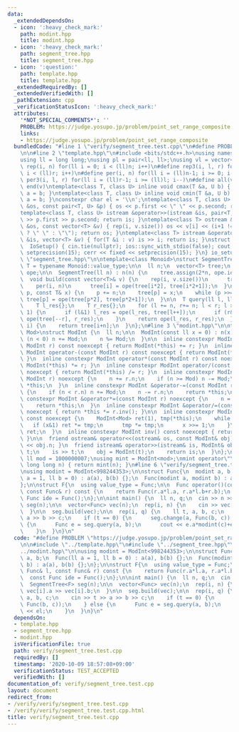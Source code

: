 ```yaml
---
data:
  _extendedDependsOn:
  - icon: ':heavy_check_mark:'
    path: modint.hpp
    title: modint.hpp
  - icon: ':heavy_check_mark:'
    path: segment_tree.hpp
    title: segment_tree.hpp
  - icon: ':question:'
    path: template.hpp
    title: template.hpp
  _extendedRequiredBy: []
  _extendedVerifiedWith: []
  _pathExtension: cpp
  _verificationStatusIcon: ':heavy_check_mark:'
  attributes:
    '*NOT_SPECIAL_COMMENTS*': ''
    PROBLEM: https://judge.yosupo.jp/problem/point_set_range_composite
    links:
    - https://judge.yosupo.jp/problem/point_set_range_composite
  bundledCode: "#line 1 \"verify/segment_tree.test.cpp\"\n#define PROBLEM \"https://judge.yosupo.jp/problem/point_set_range_composite\"\
    \n\n#line 2 \"template.hpp\"\n#include <bits/stdc++.h>\nusing namespace std;\n\
    using ll = long long;\nusing pl = pair<ll, ll>;\nusing vl = vector<ll>;\n#define\
    \ rep(i, n) for(ll i = 0; i < (ll)n; i++)\n#define rep3(i, l, r) for(ll i = l;\
    \ i < (ll)r; i++)\n#define per(i, n) for(ll i = (ll)n-1; i >= 0; i--)\n#define\
    \ per3(i, l, r) for(ll i = (ll)r-1; i >= (ll)l; i--)\n#define all(v) begin(v),\
    \ end(v)\ntemplate<class T, class U> inline void cmax(T &a, U b) { if (a < b)\
    \ a = b; }\ntemplate<class T, class U> inline void cmin(T &a, U b) { if (a > b)\
    \ a = b; }\nconstexpr char el = '\\n';\ntemplate<class T, class U> ostream &operator<<(ostream\
    \ &os, const pair<T, U> &p) { os << p.first << \" \" << p.second; return os; }\n\
    template<class T, class U> istream &operator>>(istream &is, pair<T, U> &p) { is\
    \ >> p.first >> p.second; return is; }\ntemplate<class T> ostream &operator<<(ostream\
    \ &os, const vector<T> &v) { rep(i, v.size()) os << v[i] << (i+1 != (ll)v.size()\
    \ ? \" \" : \"\"); return os; }\ntemplate<class T> istream &operator>>(istream\
    \ &is, vector<T> &v) { for(T &i : v) is >> i; return is; }\nstruct IoSetup {\n\
    \  IoSetup() { cin.tie(nullptr); ios::sync_with_stdio(false); cout << fixed <<\
    \ setprecision(15); cerr << fixed << setprecision(15); }\n} io_setup;\n#line 3\
    \ \"segment_tree.hpp\"\n\ntemplate<class Monoid>\nstruct SegmentTree {\n  using\
    \ T = typename Monoid::value_type;\n\n  ll n;\n  vector<T> tree;\n  const Monoid\
    \ ope;\n\n  SegmentTree(ll n) : n(n) {\n    tree.assign(2*n, ope.ide);\n  }\n\n\
    \  void build(const vector<T>& v) {\n    rep(i, v.size())\n      tree[i+n] = v[i];\n\
    \    per(i, n)\n      tree[i] = ope(tree[i*2], tree[i*2+1]);\n  }\n\n  void change(ll\
    \ p, const T& x) {\n    p += n;\n    tree[p] = x;\n    while (p >>= 1)\n     \
    \ tree[p] = ope(tree[p*2], tree[p*2+1]);\n  }\n\n  T query(ll l, ll r) const {\n\
    \    T l_res{};\n    T r_res{};\n    for (l += n, r+= n; l < r; l >>= 1, r >>=\
    \ 1) {\n      if (l&1) l_res = ope(l_res, tree[l++]);\n      if (r&1) r_res =\
    \ ope(tree[--r], r_res);\n    }\n    return ope(l_res, r_res);\n  }\n\n  T operator[](ll\
    \ i) {\n    return tree[i+n];\n  }\n};\n#line 3 \"modint.hpp\"\n\ntemplate <ll\
    \ Mod>\nstruct ModInt {\n  ll n;\n\n  ModInt(const ll x = 0) : n(x) {\n    while\
    \ (n < 0) n += Mod;\n    n %= Mod;\n  }\n\n  inline constexpr ModInt operator+(const\
    \ ModInt r) const noexcept { return ModInt(*this) += r; }\n  inline constexpr\
    \ ModInt operator-(const ModInt r) const noexcept { return ModInt(*this) -= r;\
    \ }\n  inline constexpr ModInt operator*(const ModInt r) const noexcept { return\
    \ ModInt(*this) *= r; }\n  inline constexpr ModInt operator/(const ModInt r) const\
    \ noexcept { return ModInt(*this) /= r; }\n  inline constexpr ModInt &operator+=(const\
    \ ModInt r) noexcept {\n    n += r.n;\n    if (n >= Mod) n -= Mod;\n    return\
    \ *this;\n  }\n  inline constexpr ModInt &operator-=(const ModInt r) noexcept\
    \ {\n    if (n < r.n) n += Mod;\n    n -= r.n;\n    return *this;\n  }\n  inline\
    \ constexpr ModInt &operator*=(const ModInt r) noexcept {\n    n = n * r.n % Mod;\n\
    \    return *this;\n  }\n  inline constexpr ModInt &operator/=(const ModInt r)\
    \ noexcept { return *this *= r.inv(); }\n\n  inline constexpr ModInt pow(ll x)\
    \ const noexcept {\n    ModInt<Mod> ret(1), tmp(*this);\n    while (x) {\n   \
    \   if (x&1) ret *= tmp;\n      tmp *= tmp;\n      x >>= 1;\n    }\n    return\
    \ ret;\n  }\n  inline constexpr ModInt inv() const noexcept { return pow(Mod-2);\
    \ }\n\n  friend ostream& operator<<(ostream& os, const ModInt& obj) { return os\
    \ << obj.n; }\n  friend istream& operator>>(istream& is, ModInt& obj) {\n    ll\
    \ t;\n    is >> t;\n    obj = ModInt(t);\n    return is;\n  }\n};\n\nconstexpr\
    \ ll mod = 1000000007;\nusing mint = ModInt<mod>;\nmint operator\"\" _mi(unsigned\
    \ long long n) { return mint(n); }\n#line 6 \"verify/segment_tree.test.cpp\"\n\
    \nusing modint = ModInt<998244353>;\n\nstruct Func{\n  modint a, b;\n  Func(ll\
    \ a = 1, ll b = 0) : a(a), b(b) {};\n  Func(modint a, modint b) : a(a), b(b) {};\n\
    };\n\nstruct F{\n  using value_type = Func;\n\n  Func operator()(const Func& l,\
    \ const Func& r) const {\n    return Func(r.a*l.a, r.a*l.b+r.b);\n  }\n  const\
    \ Func ide = Func();\n};\n\nint main() {\n  ll n, q;\n  cin >> n >> q;\n  SegmentTree<F>\
    \ seg(n);\n\n  vector<Func> vec(n);\n  rep(i, n) {\n    cin >> vec[i].a >> vec[i].b;\n\
    \  }\n\n  seg.build(vec);\n\n  rep(i, q) {\n    ll t, a, b, c;\n    cin >> t >>\
    \ a >> b >> c;\n    if (t == 0) {\n      seg.change(a, Func(b, c));\n    } else\
    \ {\n      Func e = seg.query(a, b);\n      cout << e.a*modint(c)+e.b << el;\n\
    \    }\n  }\n}\n"
  code: "#define PROBLEM \"https://judge.yosupo.jp/problem/point_set_range_composite\"\
    \n\n#include \"../template.hpp\"\n#include \"../segment_tree.hpp\"\n#include \"\
    ../modint.hpp\"\n\nusing modint = ModInt<998244353>;\n\nstruct Func{\n  modint\
    \ a, b;\n  Func(ll a = 1, ll b = 0) : a(a), b(b) {};\n  Func(modint a, modint\
    \ b) : a(a), b(b) {};\n};\n\nstruct F{\n  using value_type = Func;\n\n  Func operator()(const\
    \ Func& l, const Func& r) const {\n    return Func(r.a*l.a, r.a*l.b+r.b);\n  }\n\
    \  const Func ide = Func();\n};\n\nint main() {\n  ll n, q;\n  cin >> n >> q;\n\
    \  SegmentTree<F> seg(n);\n\n  vector<Func> vec(n);\n  rep(i, n) {\n    cin >>\
    \ vec[i].a >> vec[i].b;\n  }\n\n  seg.build(vec);\n\n  rep(i, q) {\n    ll t,\
    \ a, b, c;\n    cin >> t >> a >> b >> c;\n    if (t == 0) {\n      seg.change(a,\
    \ Func(b, c));\n    } else {\n      Func e = seg.query(a, b);\n      cout << e.a*modint(c)+e.b\
    \ << el;\n    }\n  }\n}\n"
  dependsOn:
  - template.hpp
  - segment_tree.hpp
  - modint.hpp
  isVerificationFile: true
  path: verify/segment_tree.test.cpp
  requiredBy: []
  timestamp: '2020-10-09 18:57:08+09:00'
  verificationStatus: TEST_ACCEPTED
  verifiedWith: []
documentation_of: verify/segment_tree.test.cpp
layout: document
redirect_from:
- /verify/verify/segment_tree.test.cpp
- /verify/verify/segment_tree.test.cpp.html
title: verify/segment_tree.test.cpp
---
```

